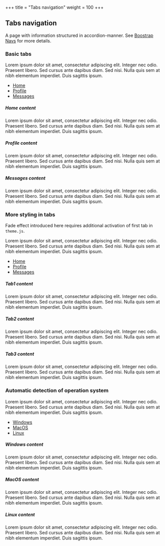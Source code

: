 +++
title = "Tabs navigation"
weight = 100
+++

## Tabs navigation
A page with information structured in accordion-manner. See [Boostrap Navs](https://getbootstrap.com/docs/4.0/components/navs/) for more details.

### Basic tabs

Lorem ipsum dolor sit amet, consectetur adipiscing elit. Integer nec odio. Praesent libero. Sed cursus ante dapibus diam. Sed nisi. Nulla quis sem at nibh elementum imperdiet. Duis sagittis ipsum.

<!-- Nav tabs -->
<ul class="nav nav-tabs" id="myTab1" role="tablist">
  <li class="nav-item">
    <a class="nav-link active" id="home-tab" data-toggle="tab" href="#home" role="tab" aria-controls="home" aria-selected="true">Home</a>
  </li>
  <li class="nav-item">
    <a class="nav-link" id="profile-tab" data-toggle="tab" href="#profile" role="tab" aria-controls="profile" aria-selected="false">Profile</a>
  </li>
  <li class="nav-item">
    <a class="nav-link" id="messages-tab" data-toggle="tab" href="#messages" role="tab" aria-controls="messages" aria-selected="false">Messages</a>
  </li>
</ul>

<!-- Tab panes -->
<div class="tab-content id="myTab1Content">
  <div class="tab-pane active" id="home" role="tabpanel" aria-labelledby="home-tab">
    <h5>Home content</h5>
    Lorem ipsum dolor sit amet, consectetur adipiscing elit. Integer nec odio. Praesent libero. Sed cursus ante dapibus diam. Sed nisi. Nulla quis sem at nibh elementum imperdiet. Duis sagittis ipsum.
  </div>
  <div class="tab-pane" id="profile" role="tabpanel" aria-labelledby="profile-tab">
    <h5>Profile content</h5>
    Lorem ipsum dolor sit amet, consectetur adipiscing elit. Integer nec odio. Praesent libero. Sed cursus ante dapibus diam. Sed nisi. Nulla quis sem at nibh elementum imperdiet. Duis sagittis ipsum.
  </div>
  <div class="tab-pane" id="messages" role="tabpanel" aria-labelledby="messages-tab">
    <h5>Messages content</h5>
    Lorem ipsum dolor sit amet, consectetur adipiscing elit. Integer nec odio. Praesent libero. Sed cursus ante dapibus diam. Sed nisi. Nulla quis sem at nibh elementum imperdiet. Duis sagittis ipsum.  
  </div>
</div>


### More styling in tabs

Fade effect introduced here requires additional activation of first tab in `theme.js`.

Lorem ipsum dolor sit amet, consectetur adipiscing elit. Integer nec odio. Praesent libero. Sed cursus ante dapibus diam. Sed nisi. Nulla quis sem at nibh elementum imperdiet. Duis sagittis ipsum.

<!-- Nav tabs -->
<ul class="nav nav-tabs nav-pills nav-fill" id="myTab2" role="tablist">
  <li class="nav-item">
    <a class="nav-link" id="home-tab" data-toggle="tab" href="#tab1" role="tab" aria-controls="home" aria-selected="true">Home</a>
  </li>
  <li class="nav-item">
    <a class="nav-link" id="profile-tab" data-toggle="tab" href="#tab2" role="tab" aria-controls="profile" aria-selected="false">Profile</a>
  </li>
  <li class="nav-item">
    <a class="nav-link" id="messages-tab" data-toggle="tab" href="#tab3" role="tab" aria-controls="messages" aria-selected="false">Messages</a>
  </li>
</ul>

<!-- Tab panes -->
<div class="tab-content id="myTab2Content">
  <div class="tab-pane fade in active" id="tab1" role="tabpanel" aria-labelledby="home-tab">
    <h5>Tab1 content</h5>
    Lorem ipsum dolor sit amet, consectetur adipiscing elit. Integer nec odio. Praesent libero. Sed cursus ante dapibus diam. Sed nisi. Nulla quis sem at nibh elementum imperdiet. Duis sagittis ipsum.
  </div>
  <div class="tab-pane fade" id="tab2" role="tabpanel" aria-labelledby="profile-tab">
    <h5>Tab2 content</h5>
    Lorem ipsum dolor sit amet, consectetur adipiscing elit. Integer nec odio. Praesent libero. Sed cursus ante dapibus diam. Sed nisi. Nulla quis sem at nibh elementum imperdiet. Duis sagittis ipsum.
  </div>
  <div class="tab-pane fade" id="tab3" role="tabpanel" aria-labelledby="messages-tab">
    <h5>Tab3 content</h5>
    Lorem ipsum dolor sit amet, consectetur adipiscing elit. Integer nec odio. Praesent libero. Sed cursus ante dapibus diam. Sed nisi. Nulla quis sem at nibh elementum imperdiet. Duis sagittis ipsum.  
  </div>
</div>

### Automatic detection of operation system

Lorem ipsum dolor sit amet, consectetur adipiscing elit. Integer nec odio. Praesent libero. Sed cursus ante dapibus diam. Sed nisi. Nulla quis sem at nibh elementum imperdiet. Duis sagittis ipsum.

<!-- Nav tabs -->
<ul class="nav nav-tabs nav-pills nav-fill" id="myTab3" role="tablist">
  <li class="nav-item">
    <a class="nav-link" id="home-tab" data-toggle="tab" href="#Windows" role="tab" aria-controls="home" aria-selected="true">Windows</a>
  </li>
  <li class="nav-item">
    <a class="nav-link" id="profile-tab" data-toggle="tab" href="#MacOS" role="tab" aria-controls="profile" aria-selected="false">MacOS</a>
  </li>
  <li class="nav-item">
    <a class="nav-link" id="messages-tab" data-toggle="tab" href="#Linux" role="tab" aria-controls="messages" aria-selected="false">Linux</a>
  </li>
</ul>

<!-- Tab panes -->
<div class="tab-content id="myTab3Content">
  <div class="tab-pane fade in active" id="Windows" role="tabpanel" aria-labelledby="home-tab">
    <h5>Windows content</h5>
    Lorem ipsum dolor sit amet, consectetur adipiscing elit. Integer nec odio. Praesent libero. Sed cursus ante dapibus diam. Sed nisi. Nulla quis sem at nibh elementum imperdiet. Duis sagittis ipsum.
  </div>
  <div class="tab-pane fade" id="MacOS" role="tabpanel" aria-labelledby="profile-tab">
    <h5>MacOS content</h5>
    Lorem ipsum dolor sit amet, consectetur adipiscing elit. Integer nec odio. Praesent libero. Sed cursus ante dapibus diam. Sed nisi. Nulla quis sem at nibh elementum imperdiet. Duis sagittis ipsum.
  </div>
  <div class="tab-pane fade" id="Linux" role="tabpanel" aria-labelledby="messages-tab">
    <h5>Linux content</h5>
    Lorem ipsum dolor sit amet, consectetur adipiscing elit. Integer nec odio. Praesent libero. Sed cursus ante dapibus diam. Sed nisi. Nulla quis sem at nibh elementum imperdiet. Duis sagittis ipsum.  
  </div>
</div>

